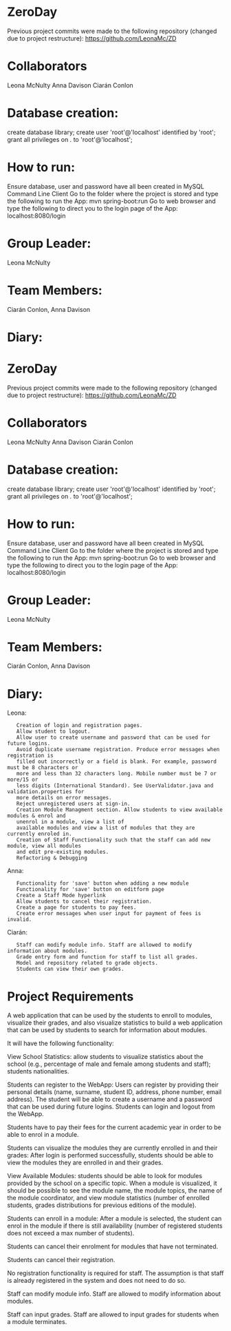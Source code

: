 
# ZeroDay

Previous project commits were made to the following repository (changed due to project restructure):
https://github.com/LeonaMc/ZD

# Collaborators
Leona McNulty
Anna Davison
Ciarán Conlon

# Database creation:
create database library;
create user 'root'@'localhost' identified by 'root';
grant all privileges on *.* to 'root'@'localhost';

# How to run:
Ensure database, user and password have all been created in MySQL Command Line Client
Go to the folder where the project is stored and type the following to run the App:
mvn spring-boot:run
Go to web browser and type the following to direct you to the login page of the App:
localhost:8080/login

# Group Leader:
Leona McNulty
# Team Members:
Ciarán Conlon, Anna Davison

# Diary:

# ZeroDay

Previous project commits were made to the following repository (changed due to project restructure):
https://github.com/LeonaMc/ZD

# Collaborators
Leona McNulty 
Anna Davison 
Ciarán Conlon

# Database creation:
create database library;
create user 'root'@'localhost' identified by 'root';
grant all privileges on *.* to 'root'@'localhost';

# How to run:
Ensure database, user and password have all been created in MySQL Command Line Client
Go to the folder where the project is stored and type the following to run the App:
mvn spring-boot:run
Go to web browser and type the following to direct you to the login page of the App:
localhost:8080/login


# Group Leader:
Leona McNulty
# Team Members:
Ciarán Conlon, Anna Davison

# Diary:
Leona: 

       Creation of login and registration pages. 
       Allow student to logout.
       Allow user to create username and password that can be used for future logins.
       Avoid duplicate username registration. Produce error messages when registration is 
       filled out incorrectly or a field is blank. For example, password must be 8 characters or
       more and less than 32 characters long. Mobile number must be 7 or more/15 or 
       less digits (International Standard). See UserValidator.java and validation.properties for
       more details on error messages.
       Reject unregistered users at sign-in. 
       Creation Module Managment section. Allow students to view available modules & enrol and 
       unenrol in a module, view a list of
       available modules and view a list of modules that they are currently enroled in. 
       Creation of Staff Functionality such that the staff can add new module, view all modules
       and edit pre-existing modules.
       Refactoring & Debugging

Anna:  
       
       Functionality for 'save' button when adding a new module
       Functionality for 'save' button on editform page
       Create a Staff Mode hyperlink
       Allow students to cancel their registration.
       Create a page for students to pay fees. 
       Create error messages when user input for payment of fees is invalid.


Ciarán:

       Staff can modify module info. Staff are allowed to modify information about modules.
       Grade entry form and function for staff to list all grades.
       Model and repository related to grade objects.
       Students can view their own grades.



# Project Requirements

A web application that can be used by the students to enroll to modules, visualize their grades, and also visualize statistics
to build a web application that can be used by students to search for information about modules.

It will have the following functionality:

View School Statistics: allow students to visualize statistics about the school (e.g., percentage of male and female among students and
staff); students nationalities.

Students can register to the WebApp: Users can register by providing their personal details (name, surname,  student ID, address,
phone number, email address). The student will be able to create a username and a password that can be used during future logins.
Students can login and logout from the WebApp.

Students have to pay their fees for the current academic year in order to be able to enrol in a module.

Students can visualize the modules they are currently enrolled in and their grades: After login is performed successfully, students
should be able to view the modules they are enrolled in and their grades.

View Available Modules: students should be able to look for modules provided by the school on a specific topic. When a module is
visualized, it should be possible to see the module name, the module topics, the name of the module coordinator, and view module
statistics (number of enrolled students, grades distributions for previous editions of the module).

Students can enroll in a module: After a module is selected, the student can enrol in the module if there is still availability
(number of registered students does not exceed a max number of students).

Students can cancel their enrolment for modules that have not terminated.

Students can cancel their registration.

No registration functionality is required for staff. The assumption is that staff is already registered in the system and does not need
to do so.

Staff can modify module info. Staff are allowed to modify information about modules.

Staff can input grades. Staff are allowed to input grades for students when a module terminates.
